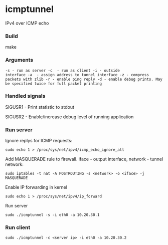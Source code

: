 # icmptunnel
IPv4 over ICMP echo

### Build
make

### Arguments
<code>-s - run as server
-c <server ip> - run as client
-i - outside interface
-a <tun ip> - assign address to tunnel interface
-z - compress packets with zlib
-r - enable ping reply
-d - enable debug prints. May be specified twice for full packet printing</code>

### Handled signals
SIGUSR1 - Print statistic to stdout

SIGUSR2 - Enable/increase debug level of running application

### Run server
Ignore replys for ICMP requests:

`sudo echo 1 > /proc/sys/net/ipv4/icmp_echo_ignore_all`

Add MASQUERADE rule to firewall. iface - output interface, network - tunnel network:

`sudo iptables -t nat -A POSTROUTING -s <network> -o <iface> -j MASQUERADE`

Enable IP forwarding in kernel

`sudo echo 1 > /proc/sys/net/ipv4/ip_forward`

Run server

`sudo ./icmptunnel -s -i eth0 -a 10.20.30.1`

### Run client
`sudo ./icmptunnel -c <server ip> -i eth0 -a 10.20.30.2`
